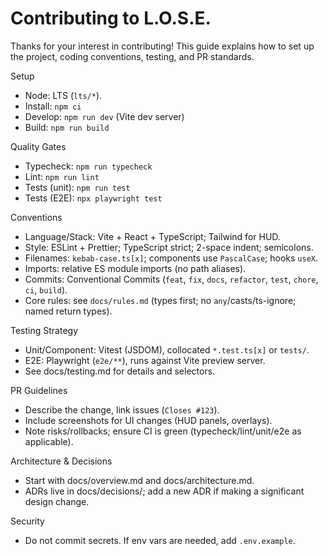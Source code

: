 # Contributing to L.O.S.E.

Thanks for your interest in contributing! This guide explains how to set up the project, coding conventions, testing, and PR standards.

Setup

- Node: LTS (`lts/*`).
- Install: `npm ci`
- Develop: `npm run dev` (Vite dev server)
- Build: `npm run build`

Quality Gates

- Typecheck: `npm run typecheck`
- Lint: `npm run lint`
- Tests (unit): `npm run test`
- Tests (E2E): `npx playwright test`

Conventions

- Language/Stack: Vite + React + TypeScript; Tailwind for HUD.
- Style: ESLint + Prettier; TypeScript strict; 2-space indent; semicolons.
- Filenames: `kebab-case.ts[x]`; components use `PascalCase`; hooks `useX`.
- Imports: relative ES module imports (no path aliases).
- Commits: Conventional Commits (`feat`, `fix`, `docs`, `refactor`, `test`, `chore`, `ci`, `build`).
- Core rules: see `docs/rules.md` (types first; no `any`/casts/ts-ignore; named return types).

Testing Strategy

- Unit/Component: Vitest (JSDOM), collocated `*.test.ts[x]` or `tests/`.
- E2E: Playwright (`e2e/**`), runs against Vite preview server.
- See docs/testing.md for details and selectors.

PR Guidelines

- Describe the change, link issues (`Closes #123`).
- Include screenshots for UI changes (HUD panels, overlays).
- Note risks/rollbacks; ensure CI is green (typecheck/lint/unit/e2e as applicable).

Architecture & Decisions

- Start with docs/overview.md and docs/architecture.md.
- ADRs live in docs/decisions/; add a new ADR if making a significant design change.

Security

- Do not commit secrets. If env vars are needed, add `.env.example`.
